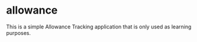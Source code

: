# allowance

This is a simple Allowance Tracking application that is only used as learning 
purposes.